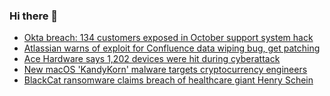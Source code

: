 ### Hi there 👋

<!--START_SECTION:feed-->
* [Okta breach: 134 customers exposed in October support system hack](https://www.bleepingcomputer.com/news/security/okta-breach-134-customers-exposed-in-october-support-system-hack/)
* [Atlassian warns of exploit for Confluence data wiping bug, get patching](https://www.bleepingcomputer.com/news/security/atlassian-warns-of-exploit-for-confluence-data-wiping-bug-get-patching/)
* [Ace Hardware says 1,202 devices were hit during cyberattack](https://www.bleepingcomputer.com/news/security/ace-hardware-says-1-202-devices-were-hit-during-cyberattack/)
* [New macOS 'KandyKorn' malware targets cryptocurrency engineers](https://www.bleepingcomputer.com/news/security/new-macos-kandykorn-malware-targets-cryptocurrency-engineers/)
* [BlackCat ransomware claims breach of healthcare giant Henry Schein](https://www.bleepingcomputer.com/news/security/blackcat-ransomware-claims-breach-of-healthcare-giant-henry-schein/)
<!--END_SECTION:feed-->

<!--
**frankenk/frankenk** is a ✨ _special_ ✨ repository because its `README.md` (this file) appears on your GitHub profile.

Here are some ideas to get you started:

- 🔭 I’m currently working on ...
- 🌱 I’m currently learning ...
- 👯 I’m looking to collaborate on ...
- 🤔 I’m looking for help with ...
- 💬 Ask me about ...
- 📫 How to reach me: ...
- 😄 Pronouns: ...
- ⚡ Fun fact: ...
-->



